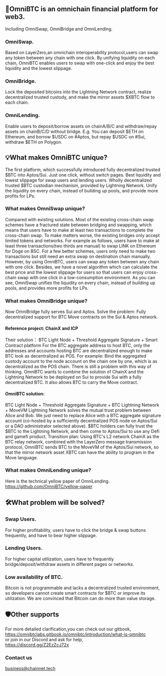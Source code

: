 ## 🎇OmniBTC is an omnichain financial platform for web3.
  Including OmniSwap, OmniBridge and OmniLending.  
   
### OmniSwap.
  Based on LayerZero,an omnichain interoperability protocol,users can swap any token between any chain with one click. By unifying liquidity on each chain, OmniBTC enables users to swap with one-click and enjoy the best liquidity and the lowest slippage. 

### OmniBridge.
  Lock the deposited bitcoins into the Lightning Network contract, realize decentralized trusted custody, and make the mirror assets $XBTC flow to each chain.

### OmniLending.
  Enable users to deposit/borrow assets on chainA/B/C and withdraw/repay assets on chainB/C/D without bridge. 
  E.g. You can deposit $ETH on Ethereum, and borrow $USDC on #Aptos, but repay $USDC on #Sui, withdraw $ETH on Polygon.

## 💡What makes OmniBTC unique?
  The first platform, which successfully introduced fully decentralized trusted $BTC into Aptos/Sui.
  Just one click, without switch pages.
  Best liquidity and lowest slippage for swap users and lending users.
  Wholly decentralized trusted $BTC custodian mechanism, provided by Lightning Network.
  Unify the liquidity on every chain, instead of building up pools, and provide more profits for LPs.
  
  ### What makes OmniSwap unique?
  Compared with existing solutions. Most of the existing cross-chain swap schemes have a fractured state between bridging and swapping, which means that users have to make at least two transactions to complete the cross-chain swap. To make matters worse, the existing bridges only accept limited tokens and networks. For example as follows, users have to make at least three transactions(two thirds are manual) to swap LINK on Ethereum for Doge on BSC.
  For a few better schemes, users only need to make two transactions but still need an extra swap on destination chain manually.
  However, by using OmniBTC, users can swap any token between any chain with one click. Besides, we have a novel algorithm which can calculate the best price and the lowest slippage for users so that users can enjoy cross-chain swap with one click in a low-consumption environment.
  As you can see, OmniSwap unifies the liquidity on every chain, instead of building up pools, and provides more profits for LPs.
  
  ### What makes OmniBridge unique?
  Now OmniBridge fully serves Sui and Aptos.
  Solve the problem: Fully decentralized support for BTC Move contracts on the Sui & Aptos network.
  #### Reference project: ChainX and ICP​
  Their solution： BTC Light Node + Threshold Aggregate Signature + Smart Contract platform
  For the BTC aggregate address to host BTC, only the addresses and accounts hosting BTC are decentralized enough to make BTC look as decentralized as POS. 
  For example: Bind the aggregated custody account to the node account on the chain one by one, which is as decentralized as the POS chain.
  There is still a problem with this way of thinking. OmniBTC wants to combine the solution of ChainX and the Lightning Network to be deployed on Sui to provide Sui with a fully decentralized BTC. It also allows BTC to carry the Move contract.
  #### OmniBTC solution:
  BTC Light Node + Threshold Aggregate Signature + BTC Lightning Network + MoveVM
  Lightning Network solves the mutual trust problem between Alice and Bob.
  We just need to replace Alice with a BTC aggregate signature account (co-hosted by a sufficiently decentralized POS node on Aptos/Sui or a DAO administrator selected above).
  $BTC holders can fully trust the $BTC to the Lightning Network, and then come to Aptos/Sui to use any Defi and gamefi product.
  Transition plan:
  Using BTC's L2 network ChainX as the BTC relay network, combined with the LayerZero message transmission protocol, OmniBTC sends BTC to the MoveVM of the Aptos/Sui network, so that the mirror network asset XBTC can have the ability to program in the Move language.
  
  ### What makes OmniLending unique?
  Here is the technical yellow paper of OmniLending.
  https://github.com/OmniBTC/yellow-paper

## 🛠What problem will be solved?
### Swap Users. 
  For higher profitability, users have to click the bridge & swap buttons frequently, and have to bear higher slippage.
  
### Lending Users. 
  For higher capital utilization, users have to frequently bridge/deposit/withdraw assets in different pages or networks.
  
### Low availability of BTC.
  Bitcoin is not programmable and lacks a decentralized trusted environment, so developers cannot create smart contracts for $BTC or improve its utilization. 
  We are convinced that Bitcoin can do more than value storage.


## 🛡Other supports
   For more detailed clarification,you can check out our gitbook,  
   https://omnibtclabs.gitbook.io/omnibtc/introduction/what-is-omnibtc  
   or join in our Discord and ask for help,  
   https://discord.gg/Z2EzZcJ72x  
  ### Contact us
  business@chainnet.tech
